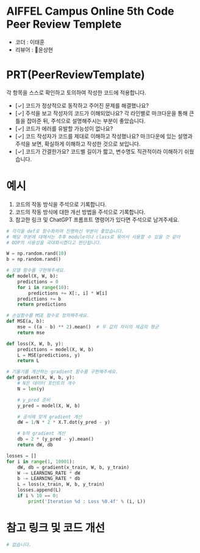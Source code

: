 # AIFFEL Campus Online 5th Code Peer Review Templete
- 코더 : 이태훈
- 리뷰어 : 윤상현


# PRT(PeerReviewTemplate) 
각 항목을 스스로 확인하고 토의하여 작성한 코드에 적용합니다.

- [✓] 코드가 정상적으로 동작하고 주어진 문제를 해결했나요?
- [✓] 주석을 보고 작성자의 코드가 이해되었나요?
  각 라인별로 마크다운을 통해 큰 틀을 잡아준 뒤,
  주석으로 설명해주시는 부분이 좋았습니다.
- [✓] 코드가 에러를 유발할 가능성이 없나요?
- [✓] 코드 작성자가 코드를 제대로 이해하고 작성했나요?
  마크다운에 있는 설명과 주석을 보면,
  확실하게 이해하고 작성한 것으로 보입니다.
- [✓] 코드가 간결한가요?
  코드별 길이가 짧고, 변수명도 직관적이라 이해하기 쉬웠습니다.

# 예시
1. 코드의 작동 방식을 주석으로 기록합니다.
2. 코드의 작동 방식에 대한 개선 방법을 주석으로 기록합니다.
3. 참고한 링크 및 ChatGPT 프롬프트 명령어가 있다면 주석으로 남겨주세요.
```python
# 각각을 def로 함수화하여 진행하신 부분이 좋았습니다.
# 해당 부분에 대해서는 추후 module이나 class로 묶어서 사용할 수 있을 것 같아
# OOP의 사용성을 극대화시켰다고 판단됩니다.

W = np.random.rand(10)
b = np.random.rand()

# 모델 함수를 구현해주세요.
def model(X, W, b):
    predictions = 0
    for i in range(10):
        predictions += X[:, i] * W[i]
    predictions += b
    return predictions

# 손실함수를 MSE 함수로 정의해주세요.
def MSE(a, b):
    mse = ((a - b) ** 2).mean()  # 두 값의 차이의 제곱의 평균
    return mse

def loss(X, W, b, y):
    predictions = model(X, W, b)
    L = MSE(predictions, y)
    return L

# 기울기를 계산하는 gradient 함수를 구현해주세요.
def gradient(X, W, b, y):
    # N은 데이터 포인트의 개수
    N = len(y)

    # y_pred 준비
    y_pred = model(X, W, b)

    # 공식에 맞게 gradient 계산
    dW = 1/N * 2 * X.T.dot(y_pred - y)

    # b의 gradient 계산
    db = 2 * (y_pred - y).mean()
    return dW, db

losses = []
for i in range(1, 10001):
    dW, db = gradient(x_train, W, b, y_train)
    W -= LEARNING_RATE * dW
    b -= LEARNING_RATE * db
    L = loss(x_train, W, b, y_train)
    losses.append(L)
    if i % 10 == 0:
        print('Iteration %d : Loss %0.4f' % (i, L))

```

# 참고 링크 및 코드 개선
```python
# 없습니다. 
```
